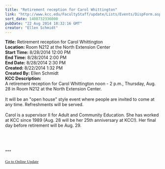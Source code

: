 ```yaml
---
title: "Retirement reception for Carol Whittington"
link: "http://www.kcc.edu/FacultyStaff/update/Lists/Events/DispForm.aspx?ID=576"
sort_date: 1408732336000
pubDate: "22 Aug 2014 18:32:16 GMT"
creator: "Ellen Schmidt"
---
```


<div><b>Title:</b> Retirement reception for Carol Whittington</div>
<div><b>Location:</b> Room N212 at the North Extension Center</div>
<div><b>Start Time:</b> 8/28/2014 12:00 PM</div>
<div><b>End Time:</b> 8/28/2014 2:00 PM</div>
<div><b>End Date:</b> 8/28/2014 2:30 PM</div>
<div><b>Created:</b> 8/22/2014 1:32 PM</div>
<div><b>Created By:</b> Ellen Schmidt</div>
<div><b>KCC Description:</b> <div class="ExternalClass8B1533CA68BB41E0A6DE1B1D9156E4B9"><div>
<div>A retirement reception for Carol Whittington noon - 2 p.m., Thursday, Aug. 28 in Room N212 at the North Extension Center. </div>
<div> </div>
<div>It will be an &quot;open house&quot; style event where people are invited to come at any time. Refreshments will be served.</div>
<div> </div>
<div>Carol is a supervisor II for Adult and Community Education. She has worked at KCC since 1989 (Aug. 28 will be her 25th anniversary at KCC!). Her final day before retirement will be Aug. 29. <br /></div>
<div> </div>
<div> </div>
<div> </div>
<div> </div>
<div>
<div><font size="3"><font face="Calibri">
<div></div>
<div></div>
<div></div>
<div>
<div></div>
<div>
<div>
<div><font size="2">***</font></div>
<div><font size="2"></font> </div>
<div><font size="2"></font></div>
<div><font size="2"></font></div>
<div><font size="2"></font></div>
<div><font size="2"></font></div>
<div><font size="2"></font></div>
<div><font size="2"></font></div>
<div><font size="2"></font></div>
<div><font size="2"></font></div>
<div><font size="2"></font></div>
<div><font size="2"></font></div>
<div><font size="2"></font></div>
<div><font size="2"></font></div>
<div><a href="/FacultyStaff/update/Pages/dailyupdate.aspx"><font size="2">Go to Online Update</font></a></div>
<div></div></div></div></div></font></font>
<p class="MsoNormal" style="margin:0in 0in 10pt"><font size="3"><font face="Calibri"></font></font></p>
<p> </p></div></div></div></div></div>
